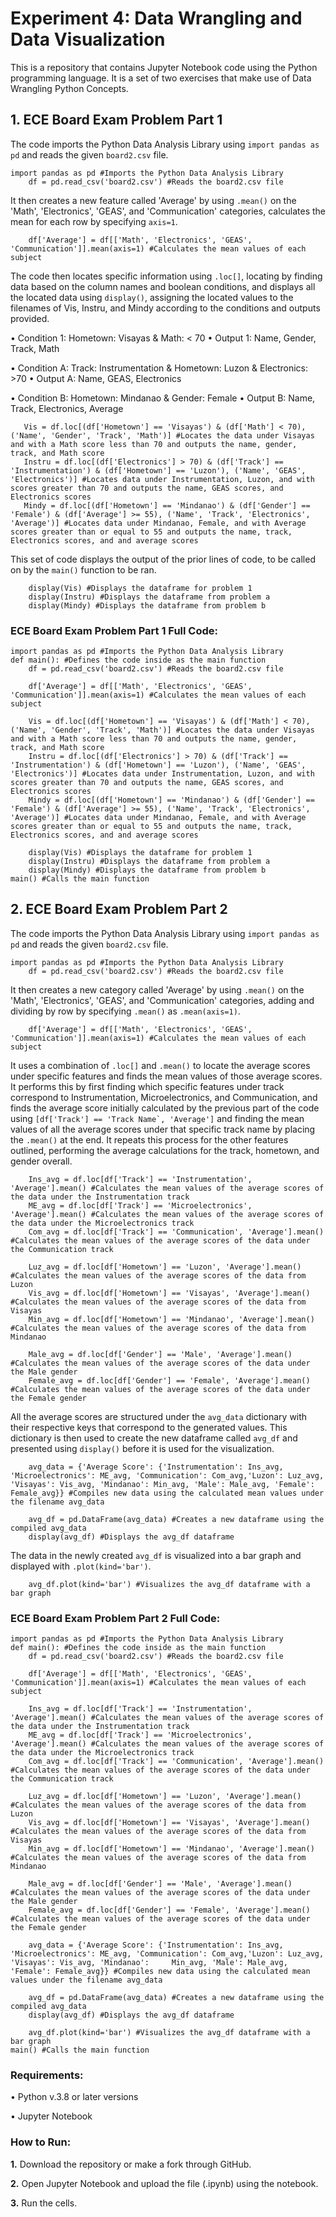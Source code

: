 # Experiment 4: Data Wrangling and Data Visualization

This is a repository that contains Jupyter Notebook code using the Python programming language. It is a set of two exercises that make use of Data Wrangling Python Concepts.

## 1. ECE Board Exam Problem Part 1
The code imports the Python Data Analysis Library using ```import pandas as pd``` and reads the given ```board2.csv``` file.
```
import pandas as pd #Imports the Python Data Analysis Library
    df = pd.read_csv('board2.csv') #Reads the board2.csv file
```
It then creates a new feature called 'Average' by using ```.mean()``` on the 'Math', 'Electronics', 'GEAS', and 'Communication' categories, calculates the mean for each row by specifying ```axis=1```.
```
    df['Average'] = df[['Math', 'Electronics', 'GEAS', 'Communication']].mean(axis=1) #Calculates the mean values of each subject
```
The code then locates specific information using ```.loc[]```, locating by finding data based on the column names and boolean conditions, and displays all the located data using ```display()```, assigning the located values to the filenames of Vis, Instru, and Mindy according to the conditions and outputs provided.

• Condition 1: Hometown: Visayas & Math: < 70
• Output 1: Name, Gender, Track, Math

• Condition A: Track: Instrumentation & Hometown: Luzon & Electronics: >70
• Output A: Name, GEAS, Electronics

• Condition B: Hometown: Mindanao & Gender: Female
• Output B: Name, Track, Electronics, Average
 ```
    Vis = df.loc[(df['Hometown'] == 'Visayas') & (df['Math'] < 70), ('Name', 'Gender', 'Track', 'Math')] #Locates the data under Visayas and with a Math score less than 70 and outputs the name, gender, track, and Math score   
    Instru = df.loc[(df['Electronics'] > 70) & (df['Track'] == 'Instrumentation') & (df['Hometown'] == 'Luzon'), ('Name', 'GEAS', 'Electronics')] #Locates data under Instrumentation, Luzon, and with scores greater than 70 and outputs the name, GEAS scores, and Electronics scores
    Mindy = df.loc[(df['Hometown'] == 'Mindanao') & (df['Gender'] == 'Female') & (df['Average'] >= 55), ('Name', 'Track', 'Electronics', 'Average')] #Locates data under Mindanao, Female, and with Average scores greater than or equal to 55 and outputs the name, track, Electronics scores, and and average scores
```
This set of code displays the output of the prior lines of code, to be called on by the ```main()``` function to be ran.
```
    display(Vis) #Displays the dataframe for problem 1
    display(Instru) #Displays the dataframe from problem a
    display(Mindy) #Displays the dataframe from problem b
```

### ECE Board Exam Problem Part 1 Full Code:
```
import pandas as pd #Imports the Python Data Analysis Library
def main(): #Defines the code inside as the main function
    df = pd.read_csv('board2.csv') #Reads the board2.csv file

    df['Average'] = df[['Math', 'Electronics', 'GEAS', 'Communication']].mean(axis=1) #Calculates the mean values of each subject
    
    Vis = df.loc[(df['Hometown'] == 'Visayas') & (df['Math'] < 70), ('Name', 'Gender', 'Track', 'Math')] #Locates the data under Visayas and with a Math score less than 70 and outputs the name, gender, track, and Math score   
    Instru = df.loc[(df['Electronics'] > 70) & (df['Track'] == 'Instrumentation') & (df['Hometown'] == 'Luzon'), ('Name', 'GEAS', 'Electronics')] #Locates data under Instrumentation, Luzon, and with scores greater than 70 and outputs the name, GEAS scores, and Electronics scores
    Mindy = df.loc[(df['Hometown'] == 'Mindanao') & (df['Gender'] == 'Female') & (df['Average'] >= 55), ('Name', 'Track', 'Electronics', 'Average')] #Locates data under Mindanao, Female, and with Average scores greater than or equal to 55 and outputs the name, track, Electronics scores, and and average scores
    
    display(Vis) #Displays the dataframe for problem 1
    display(Instru) #Displays the dataframe from problem a
    display(Mindy) #Displays the dataframe from problem b
main() #Calls the main function
```

## 2. ECE Board Exam Problem Part 2
The code imports the Python Data Analysis Library using ```import pandas as pd``` and reads the given ```board2.csv``` file.
```
import pandas as pd #Imports the Python Data Analysis Library
    df = pd.read_csv('board2.csv') #Reads the board2.csv file
```
It then creates a new category called 'Average' by using ```.mean()``` on the 'Math', 'Electronics', 'GEAS', and 'Communication' categories, adding and dividing by row by specifying ```.mean()``` as ```.mean(axis=1)```.
```
    df['Average'] = df[['Math', 'Electronics', 'GEAS', 'Communication']].mean(axis=1) #Calculates the mean values of each subject
```
It uses a combination of ```.loc[]``` and ```.mean()``` to locate the average scores under specific features and finds the mean values of those average scores. It performs this by first finding which specific features under track correspond to Instrumentation, Microelectronics, and Communication, and finds the average score initially calculated by the previous part of the code using ```[df['Track'] == 'Track Name`, 'Average']``` and finding the mean values of all the average scores under that specific track name by placing the ```.mean()``` at the end. It repeats this process for the other features outlined, performing the average calculations for the track, hometown, and gender overall.
```
    Ins_avg = df.loc[df['Track'] == 'Instrumentation', 'Average'].mean() #Calculates the mean values of the average scores of the data under the Instrumentation track
    ME_avg = df.loc[df['Track'] == 'Microelectronics', 'Average'].mean() #Calculates the mean values of the average scores of the data under the Microelectronics track
    Com_avg = df.loc[df['Track'] == 'Communication', 'Average'].mean() #Calculates the mean values of the average scores of the data under the Communication track

    Luz_avg = df.loc[df['Hometown'] == 'Luzon', 'Average'].mean() #Calculates the mean values of the average scores of the data from Luzon
    Vis_avg = df.loc[df['Hometown'] == 'Visayas', 'Average'].mean() #Calculates the mean values of the average scores of the data from Visayas
    Min_avg = df.loc[df['Hometown'] == 'Mindanao', 'Average'].mean() #Calculates the mean values of the average scores of the data from Mindanao

    Male_avg = df.loc[df['Gender'] == 'Male', 'Average'].mean() #Calculates the mean values of the average scores of the data under the Male gender
    Female_avg = df.loc[df['Gender'] == 'Female', 'Average'].mean() #Calculates the mean values of the average scores of the data under the Female gender
```
All the average scores are structured under the ```avg_data``` dictionary with their respective keys that correspond to the generated values. This dictionary is then used to create the new dataframe called ```avg_df``` and presented using ```display()``` before it is used for the visualization.
```
    avg_data = {'Average Score': {'Instrumentation': Ins_avg, 'Microelectronics': ME_avg, 'Communication': Com_avg,'Luzon': Luz_avg, 'Visayas': Vis_avg, 'Mindanao': Min_avg, 'Male': Male_avg, 'Female': Female_avg}} #Compiles new data using the calculated mean values under the filename avg_data

    avg_df = pd.DataFrame(avg_data) #Creates a new dataframe using the compiled avg_data
    display(avg_df) #Displays the avg_df dataframe
```
The data in the newly created ```avg_df``` is visualized into a bar graph and displayed with ```.plot(kind='bar')```.
```
    avg_df.plot(kind='bar') #Visualizes the avg_df dataframe with a bar graph
```

### ECE Board Exam Problem Part 2 Full Code:
```
import pandas as pd #Imports the Python Data Analysis Library
def main(): #Defines the code inside as the main function
    df = pd.read_csv('board2.csv') #Reads the board2.csv file

    df['Average'] = df[['Math', 'Electronics', 'GEAS', 'Communication']].mean(axis=1) #Calculates the mean values of each subject

    Ins_avg = df.loc[df['Track'] == 'Instrumentation', 'Average'].mean() #Calculates the mean values of the average scores of the data under the Instrumentation track
    ME_avg = df.loc[df['Track'] == 'Microelectronics', 'Average'].mean() #Calculates the mean values of the average scores of the data under the Microelectronics track
    Com_avg = df.loc[df['Track'] == 'Communication', 'Average'].mean() #Calculates the mean values of the average scores of the data under the Communication track

    Luz_avg = df.loc[df['Hometown'] == 'Luzon', 'Average'].mean() #Calculates the mean values of the average scores of the data from Luzon
    Vis_avg = df.loc[df['Hometown'] == 'Visayas', 'Average'].mean() #Calculates the mean values of the average scores of the data from Visayas
    Min_avg = df.loc[df['Hometown'] == 'Mindanao', 'Average'].mean() #Calculates the mean values of the average scores of the data from Mindanao

    Male_avg = df.loc[df['Gender'] == 'Male', 'Average'].mean() #Calculates the mean values of the average scores of the data under the Male gender
    Female_avg = df.loc[df['Gender'] == 'Female', 'Average'].mean() #Calculates the mean values of the average scores of the data under the Female gender

    avg_data = {'Average Score': {'Instrumentation': Ins_avg, 'Microelectronics': ME_avg, 'Communication': Com_avg,'Luzon': Luz_avg, 'Visayas': Vis_avg, 'Mindanao':     Min_avg, 'Male': Male_avg, 'Female': Female_avg}} #Compiles new data using the calculated mean values under the filename avg_data

    avg_df = pd.DataFrame(avg_data) #Creates a new dataframe using the compiled avg_data
    display(avg_df) #Displays the avg_df dataframe

    avg_df.plot(kind='bar') #Visualizes the avg_df dataframe with a bar graph
main() #Calls the main function
```

### Requirements:

• Python v.3.8 or later versions

• Jupyter Notebook

### How to Run:

**1.** Download the repository or make a fork through GitHub.

**2.** Open Jupyter Notebook and upload the file (.ipynb) using the notebook.

**3.** Run the cells.
